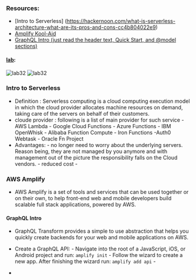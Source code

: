 ### Resources: 
- [Intro to Serverless] (https://hackernoon.com/what-is-serverless-architecture-what-are-its-pros-and-cons-cc4b804022e9)
- [Amplify Kool-Aid](https://aws.amazon.com/amplify/)
- [GraphQL Intro (just read the header text, Quick Start, and @model sections)](https://docs.amplify.aws/cli/graphql-transformer/overview#create-a-graphql-api)

#### [lab](https://github.com/Ahmad-A2020/taskmaster):
![lab32](C:\Users\Ahmad\asac\reading-notes\Code-401\ScreenShot\lab32-1.PNG)
![lab32](C:\Users\Ahmad\asac\reading-notes\Code-401\ScreenShot\lab32-2.PNG)

### Intro to Serverless
- Definition : Serverless computing is a cloud computing execution model in which the cloud provider allocates machine resources on demand, taking care of the servers on behalf of their customers.
- cloude provider : following is a list of main provider for such service 
            - AWS Lambda
            -  Google Cloud Functions
             - Azure Functions
             -  IBM OpenWhisk
             - Alibaba Function Compute
             - Iron Functions 
             -Auth0 Webtask
             -  Oracle Fn Project
- Advantages: 
        -  no longer need to worry about the underlying servers. Reason being, they are not managed by you anymore and with management out of the picture the responsibility falls on the Cloud vendors.
        -  reduced cost
        - 

### AWS Amplify

- AWS Amplify is a set of tools and services that can be used together or on their own, to help front-end web and mobile developers build scalable full stack applications, powered by AWS.
#### GraphQL Intro

- GraphQL Transform provides a simple to use abstraction that helps you quickly create backends for your web and mobile applications on AWS.
- Create a GraphQL API: 
        - Navigate into the root of a JavaScript, iOS, or Android project and run: `amplify init`
        - Follow the wizard to create a new app. After finishing the wizard run: `amplify add api`
        - 




- 
